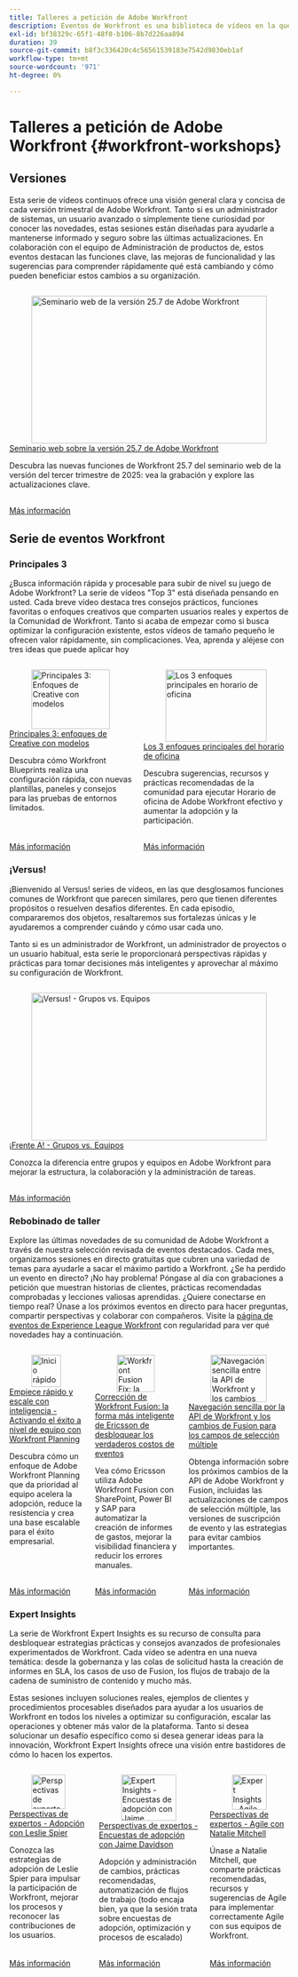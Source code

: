 ```yaml
---
title: Talleres a petición de Adobe Workfront
description: Eventos de Workfront es una biblioteca de vídeos en la que expertos y compañeros han compartido sus ideas y pensamientos sobre cómo utilizar Workfront para mejorar el trabajo que se realiza para sus organizaciones.
exl-id: bf38329c-65f1-48f0-b106-8b7d226aa894
duration: 39
source-git-commit: b8f3c336420c4c56561539183e7542d9830eb1af
workflow-type: tm+mt
source-wordcount: '971'
ht-degree: 0%

---
```


# Talleres a petición de Adobe Workfront {#workfront-workshops}

## Versiones

Esta serie de vídeos continuos ofrece una visión general clara y concisa de cada versión trimestral de Adobe Workfront. Tanto si es un administrador de sistemas, un usuario avanzado o simplemente tiene curiosidad por conocer las novedades, estas sesiones están diseñadas para ayudarle a mantenerse informado y seguro sobre las últimas actualizaciones. En colaboración con el equipo de Administración de productos de, estos eventos destacan las funciones clave, las mejoras de funcionalidad y las sugerencias para comprender rápidamente qué está cambiando y cómo pueden beneficiar estos cambios a su organización.

<!-- CARDS

* releases/25-7-release-webinar.md

-->
<!-- START CARDS HTML - DO NOT MODIFY BY HAND -->
<div class="columns">
    <div class="column is-half-tablet is-half-desktop is-one-third-widescreen" aria-label="Adobe Workfront 25.7 release webinar">
        <div class="card" style="height: 100%; display: flex; flex-direction: column; height: 100%;">
            <div class="card-image">
                <figure class="image x-is-16by9">
                    <a href="releases/25-7-release-webinar.md" title="Seminario web de la versión 25.7 de Adobe Workfront" target="_blank" rel="referrer">
                        <img class="is-bordered-r-small" src="https://video.tv.adobe.com/v/3464843/?format=jpeg&nocache=1756499239196" alt="Seminario web de la versión 25.7 de Adobe Workfront"
                             style="width: 100%; aspect-ratio: 16 / 9; object-fit: cover; overflow: hidden; display: block; margin: auto;">
                    </a>
                </figure>
            </div>
            <div class="card-content is-padded-small" style="display: flex; flex-direction: column; flex-grow: 1; justify-content: space-between;">
                <div class="top-card-content">
                    <p class="headline is-size-6 has-text-weight-bold">
                        <a href="releases/25-7-release-webinar.md" target="_blank" rel="referrer" title="Seminario web de la versión 25.7 de Adobe Workfront">Seminario web sobre la versión 25.7 de Adobe Workfront</a>
                    </p>
                    <p class="is-size-6">Descubra las nuevas funciones de Workfront 25.7 del seminario web de la versión del tercer trimestre de 2025: vea la grabación y explore las actualizaciones clave.</p>
                </div>
                <a href="releases/25-7-release-webinar.md" target="_blank" rel="referrer" class="spectrum-Button spectrum-Button--outline spectrum-Button--primary spectrum-Button--sizeM" style="align-self: flex-start; margin-top: 1rem;">
                    <span class="spectrum-Button-label has-no-wrap has-text-weight-bold">Más información</span>
                </a>
            </div>
        </div>
    </div>
</div>
<!-- END CARDS HTML - DO NOT MODIFY BY HAND -->

<!--
## Featured Events

Explore the latest from your Adobe Workfront community through our curated selection of featured events. Each month, we host free live sessions covering a variety of topics to help you get the most out of Workfront. Missed a live event? No problem! Catch up with on-demand recordings that showcase customer stories, proven best practices, and valuable lessons learned. Want to connect in real time? Join upcoming live events to ask questions, share insights, and collaborate with peers. Visit the Experience League Events page regularly to see what’s coming up next!
-->

## Serie de eventos Workfront

### Principales 3

¿Busca información rápida y procesable para subir de nivel su juego de Adobe Workfront? La serie de vídeos &quot;Top 3&quot; está diseñada pensando en usted. Cada breve vídeo destaca tres consejos prácticos, funciones favoritas o enfoques creativos que comparten usuarios reales y expertos de la Comunidad de Workfront. Tanto si acaba de empezar como si busca optimizar la configuración existente, estos vídeos de tamaño pequeño le ofrecen valor rápidamente, sin complicaciones. Vea, aprenda y aléjese con tres ideas que puede aplicar hoy

<!-- CARDS

* top3/blueprints.md
* top3/office-hours.md

-->
<!-- START CARDS HTML - DO NOT MODIFY BY HAND -->
<div class="columns">
    <div class="column is-half-tablet is-half-desktop is-one-third-widescreen" aria-label="Top 3 – Creative Approaches with Blueprints">
        <div class="card" style="height: 100%; display: flex; flex-direction: column; height: 100%;">
            <div class="card-image">
                <figure class="image x-is-16by9">
                    <a href="top3/blueprints.md" title="Principales 3: Enfoques de Creative con modelos" target="_blank" rel="referrer">
                        <img class="is-bordered-r-small" src="https://video.tv.adobe.com/v/3465313/?format=jpeg&nocache=1756499239717&captions=spa" alt="Principales 3: Enfoques de Creative con modelos"
                             style="width: 100%; aspect-ratio: 16 / 9; object-fit: cover; overflow: hidden; display: block; margin: auto;">
                    </a>
                </figure>
            </div>
            <div class="card-content is-padded-small" style="display: flex; flex-direction: column; flex-grow: 1; justify-content: space-between;">
                <div class="top-card-content">
                    <p class="headline is-size-6 has-text-weight-bold">
                        <a href="top3/blueprints.md" target="_blank" rel="referrer" title="Principales 3: Enfoques de Creative con modelos">Principales 3: enfoques de Creative con modelos</a>
                    </p>
                    <p class="is-size-6">Descubra cómo Workfront Blueprints realiza una configuración rápida, con nuevas plantillas, paneles y consejos para las pruebas de entornos limitados.</p>
                </div>
                <a href="top3/blueprints.md" target="_blank" rel="referrer" class="spectrum-Button spectrum-Button--outline spectrum-Button--primary spectrum-Button--sizeM" style="align-self: flex-start; margin-top: 1rem;">
                    <span class="spectrum-Button-label has-no-wrap has-text-weight-bold">Más información</span>
                </a>
            </div>
        </div>
    </div>
    <div class="column is-half-tablet is-half-desktop is-one-third-widescreen" aria-label="Top 3 Approaches to Office Hours">
        <div class="card" style="height: 100%; display: flex; flex-direction: column; height: 100%;">
            <div class="card-image">
                <figure class="image x-is-16by9">
                    <a href="top3/office-hours.md" title="Los 3 enfoques principales en horario de oficina" target="_blank" rel="referrer">
                        <img class="is-bordered-r-small" src="https://video.tv.adobe.com/v/3470145/?format=jpeg&nocache=1756499239703&captions=spa" alt="Los 3 enfoques principales en horario de oficina"
                             style="width: 100%; aspect-ratio: 16 / 9; object-fit: cover; overflow: hidden; display: block; margin: auto;">
                    </a>
                </figure>
            </div>
            <div class="card-content is-padded-small" style="display: flex; flex-direction: column; flex-grow: 1; justify-content: space-between;">
                <div class="top-card-content">
                    <p class="headline is-size-6 has-text-weight-bold">
                        <a href="top3/office-hours.md" target="_blank" rel="referrer" title="Los 3 enfoques principales en horario de oficina">Los 3 enfoques principales del horario de oficina</a>
                    </p>
                    <p class="is-size-6">Descubra sugerencias, recursos y prácticas recomendadas de la comunidad para ejecutar Horario de oficina de Adobe Workfront efectivo y aumentar la adopción y la participación.</p>
                </div>
                <a href="top3/office-hours.md" target="_blank" rel="referrer" class="spectrum-Button spectrum-Button--outline spectrum-Button--primary spectrum-Button--sizeM" style="align-self: flex-start; margin-top: 1rem;">
                    <span class="spectrum-Button-label has-no-wrap has-text-weight-bold">Más información</span>
                </a>
            </div>
        </div>
    </div>
</div>
<!-- END CARDS HTML - DO NOT MODIFY BY HAND -->


### ¡Versus!

¡Bienvenido al Versus! series de vídeos, en las que desglosamos funciones comunes de Workfront que parecen similares, pero que tienen diferentes propósitos o resuelven desafíos diferentes. En cada episodio, compararemos dos objetos, resaltaremos sus fortalezas únicas y le ayudaremos a comprender cuándo y cómo usar cada uno.

Tanto si es un administrador de Workfront, un administrador de proyectos o un usuario habitual, esta serie le proporcionará perspectivas rápidas y prácticas para tomar decisiones más inteligentes y aprovechar al máximo su configuración de Workfront.

<!-- CARDS

* versus/groups-vs-teams.md

-->
<!-- START CARDS HTML - DO NOT MODIFY BY HAND -->
<div class="columns">
    <div class="column is-half-tablet is-half-desktop is-one-third-widescreen" aria-label="Versus! – Groups vs. Teams">
        <div class="card" style="height: 100%; display: flex; flex-direction: column; height: 100%;">
            <div class="card-image">
                <figure class="image x-is-16by9">
                    <a href="versus/groups-vs-teams.md" title="¡Versus! - Grupos vs. Equipos" target="_blank" rel="referrer">
                        <img class="is-bordered-r-small" src="https://video.tv.adobe.com/v/3467356/?format=jpeg&nocache=1756499240185&captions=spa" alt="¡Versus! - Grupos vs. Equipos"
                             style="width: 100%; aspect-ratio: 16 / 9; object-fit: cover; overflow: hidden; display: block; margin: auto;">
                    </a>
                </figure>
            </div>
            <div class="card-content is-padded-small" style="display: flex; flex-direction: column; flex-grow: 1; justify-content: space-between;">
                <div class="top-card-content">
                    <p class="headline is-size-6 has-text-weight-bold">
                        <a href="versus/groups-vs-teams.md" target="_blank" rel="referrer" title="¡Versus! - Grupos vs. Equipos">¡Frente A! - Grupos vs. Equipos</a>
                    </p>
                    <p class="is-size-6">Conozca la diferencia entre grupos y equipos en Adobe Workfront para mejorar la estructura, la colaboración y la administración de tareas.</p>
                </div>
                <a href="versus/groups-vs-teams.md" target="_blank" rel="referrer" class="spectrum-Button spectrum-Button--outline spectrum-Button--primary spectrum-Button--sizeM" style="align-self: flex-start; margin-top: 1rem;">
                    <span class="spectrum-Button-label has-no-wrap has-text-weight-bold">Más información</span>
                </a>
            </div>
        </div>
    </div>
</div>
<!-- END CARDS HTML - DO NOT MODIFY BY HAND -->

### Rebobinado de taller

Explore las últimas novedades de su comunidad de Adobe Workfront a través de nuestra selección revisada de eventos destacados. Cada mes, organizamos sesiones en directo gratuitas que cubren una variedad de temas para ayudarle a sacar el máximo partido a Workfront. ¿Se ha perdido un evento en directo? ¡No hay problema! Póngase al día con grabaciones a petición que muestran historias de clientes, prácticas recomendadas comprobadas y lecciones valiosas aprendidas. ¿Quiere conectarse en tiempo real? Únase a los próximos eventos en directo para hacer preguntas, compartir perspectivas y colaborar con compañeros. Visite la [página de eventos de Experience League Workfront](../workfront/overview.md) con regularidad para ver qué novedades hay a continuación.

<!-- CARDS 

* workshop-rewind/planning/team-success-workfront-planning.md
* workshop-rewind/integrations/event-costs.md
* workshop-rewind/integrations/mulit-select-fields.md
 
-->
<!-- START CARDS HTML - DO NOT MODIFY BY HAND -->
<div class="columns">
    <div class="column is-half-tablet is-half-desktop is-one-third-widescreen" aria-label="Start Fast, Scale Smart - Activating Team-Level Success with Workfront Planning">
        <div class="card" style="height: 100%; display: flex; flex-direction: column; height: 100%;">
            <div class="card-image">
                <figure class="image x-is-16by9">
                    <a href="workshop-rewind/planning/team-success-workfront-planning.md" title="Inicio rápido y escalado inteligente: Activación del éxito a nivel de equipo con Workfront Planning" target="_blank" rel="referrer">
                        <img class="is-bordered-r-small" src="https://video.tv.adobe.com/v/3469964/?format=jpeg&nocache=1756499240524" alt="Inicio rápido y escalado inteligente: Activación del éxito a nivel de equipo con Workfront Planning"
                             style="width: 100%; aspect-ratio: 16 / 9; object-fit: cover; overflow: hidden; display: block; margin: auto;">
                    </a>
                </figure>
            </div>
            <div class="card-content is-padded-small" style="display: flex; flex-direction: column; flex-grow: 1; justify-content: space-between;">
                <div class="top-card-content">
                    <p class="headline is-size-6 has-text-weight-bold">
                        <a href="workshop-rewind/planning/team-success-workfront-planning.md" target="_blank" rel="referrer" title="Inicio rápido y escalado inteligente: Activación del éxito a nivel de equipo con Workfront Planning">Empiece rápido y escale con inteligencia - Activando el éxito a nivel de equipo con Workfront Planning</a>
                    </p>
                    <p class="is-size-6">Descubra cómo un enfoque de Adobe Workfront Planning que da prioridad al equipo acelera la adopción, reduce la resistencia y crea una base escalable para el éxito empresarial.</p>
                </div>
                <a href="workshop-rewind/planning/team-success-workfront-planning.md" target="_blank" rel="referrer" class="spectrum-Button spectrum-Button--outline spectrum-Button--primary spectrum-Button--sizeM" style="align-self: flex-start; margin-top: 1rem;">
                    <span class="spectrum-Button-label has-no-wrap has-text-weight-bold">Más información</span>
                </a>
            </div>
        </div>
    </div>
    <div class="column is-half-tablet is-half-desktop is-one-third-widescreen" aria-label="The Workfront Fusion Fix - Ericsson’s Smarter Way to Unlocking True Event Costs">
        <div class="card" style="height: 100%; display: flex; flex-direction: column; height: 100%;">
            <div class="card-image">
                <figure class="image x-is-16by9">
                    <a href="workshop-rewind/integrations/event-costs.md" title="Workfront Fusion Fix: la forma más inteligente de Ericsson de desbloquear los verdaderos costes de eventos" target="_blank" rel="referrer">
                        <img class="is-bordered-r-small" src="https://video.tv.adobe.com/v/3469977/?format=jpeg&nocache=1756499240508" alt="Workfront Fusion Fix: la forma más inteligente de Ericsson de desbloquear los verdaderos costes de eventos"
                             style="width: 100%; aspect-ratio: 16 / 9; object-fit: cover; overflow: hidden; display: block; margin: auto;">
                    </a>
                </figure>
            </div>
            <div class="card-content is-padded-small" style="display: flex; flex-direction: column; flex-grow: 1; justify-content: space-between;">
                <div class="top-card-content">
                    <p class="headline is-size-6 has-text-weight-bold">
                        <a href="workshop-rewind/integrations/event-costs.md" target="_blank" rel="referrer" title="Workfront Fusion Fix: la forma más inteligente de Ericsson de desbloquear los verdaderos costes de eventos">Corrección de Workfront Fusion: la forma más inteligente de Ericsson de desbloquear los verdaderos costos de eventos</a>
                    </p>
                    <p class="is-size-6">Vea cómo Ericsson utiliza Adobe Workfront Fusion con SharePoint, Power BI y SAP para automatizar la creación de informes de gastos, mejorar la visibilidad financiera y reducir los errores manuales.</p>
                </div>
                <a href="workshop-rewind/integrations/event-costs.md" target="_blank" rel="referrer" class="spectrum-Button spectrum-Button--outline spectrum-Button--primary spectrum-Button--sizeM" style="align-self: flex-start; margin-top: 1rem;">
                    <span class="spectrum-Button-label has-no-wrap has-text-weight-bold">Más información</span>
                </a>
            </div>
        </div>
    </div>
    <div class="column is-half-tablet is-half-desktop is-one-third-widescreen" aria-label="Navigating the Workfront API and Fusion Changes for Multi-Select Fields with Ease">
        <div class="card" style="height: 100%; display: flex; flex-direction: column; height: 100%;">
            <div class="card-image">
                <figure class="image x-is-16by9">
                    <a href="workshop-rewind/integrations/mulit-select-fields.md" title="Navegación sencilla entre la API de Workfront y los cambios de Fusion para los campos de selección múltiple" target="_blank" rel="referrer">
                        <img class="is-bordered-r-small" src="https://video.tv.adobe.com/v/3469978/?format=jpeg&nocache=1756499240537" alt="Navegación sencilla entre la API de Workfront y los cambios de Fusion para los campos de selección múltiple"
                             style="width: 100%; aspect-ratio: 16 / 9; object-fit: cover; overflow: hidden; display: block; margin: auto;">
                    </a>
                </figure>
            </div>
            <div class="card-content is-padded-small" style="display: flex; flex-direction: column; flex-grow: 1; justify-content: space-between;">
                <div class="top-card-content">
                    <p class="headline is-size-6 has-text-weight-bold">
                        <a href="workshop-rewind/integrations/mulit-select-fields.md" target="_blank" rel="referrer" title="Navegación sencilla entre la API de Workfront y los cambios de Fusion para los campos de selección múltiple">Navegación sencilla por la API de Workfront y los cambios de Fusion para los campos de selección múltiple</a>
                    </p>
                    <p class="is-size-6">Obtenga información sobre los próximos cambios de la API de Adobe Workfront y Fusion, incluidas las actualizaciones de campos de selección múltiple, las versiones de suscripción de evento y las estrategias para evitar cambios importantes.</p>
                </div>
                <a href="workshop-rewind/integrations/mulit-select-fields.md" target="_blank" rel="referrer" class="spectrum-Button spectrum-Button--outline spectrum-Button--primary spectrum-Button--sizeM" style="align-self: flex-start; margin-top: 1rem;">
                    <span class="spectrum-Button-label has-no-wrap has-text-weight-bold">Más información</span>
                </a>
            </div>
        </div>
    </div>
</div>
<!-- END CARDS HTML - DO NOT MODIFY BY HAND -->

### Expert Insights

La serie de Workfront Expert Insights es su recurso de consulta para desbloquear estrategias prácticas y consejos avanzados de profesionales experimentados de Workfront. Cada vídeo se adentra en una nueva temática: desde la gobernanza y las colas de solicitud hasta la creación de informes en SLA, los casos de uso de Fusion, los flujos de trabajo de la cadena de suministro de contenido y mucho más.

Estas sesiones incluyen soluciones reales, ejemplos de clientes y procedimientos procesables diseñados para ayudar a los usuarios de Workfront en todos los niveles a optimizar su configuración, escalar las operaciones y obtener más valor de la plataforma. Tanto si desea solucionar un desafío específico como si desea generar ideas para la innovación, Workfront Expert Insights ofrece una visión entre bastidores de cómo lo hacen los expertos.

<!-- CARDS 

* expert-insights/adoption.md
* expert-insights/adoption-surveys.md
* expert-insights/agile.md

-->
<!-- START CARDS HTML - DO NOT MODIFY BY HAND -->
<div class="columns">
    <div class="column is-half-tablet is-half-desktop is-one-third-widescreen" aria-label="Expert Insights - Adoption with Leslie Spier">
        <div class="card" style="height: 100%; display: flex; flex-direction: column; height: 100%;">
            <div class="card-image">
                <figure class="image x-is-16by9">
                    <a href="expert-insights/adoption.md" title="Perspectivas de expertos - Adopción con Leslie Spier" target="_blank" rel="referrer">
                        <img class="is-bordered-r-small" src="https://video.tv.adobe.com/v/3469930/?format=jpeg&nocache=1756499240950&captions=spa" alt="Perspectivas de expertos - Adopción con Leslie Spier"
                             style="width: 100%; aspect-ratio: 16 / 9; object-fit: cover; overflow: hidden; display: block; margin: auto;">
                    </a>
                </figure>
            </div>
            <div class="card-content is-padded-small" style="display: flex; flex-direction: column; flex-grow: 1; justify-content: space-between;">
                <div class="top-card-content">
                    <p class="headline is-size-6 has-text-weight-bold">
                        <a href="expert-insights/adoption.md" target="_blank" rel="referrer" title="Perspectivas de expertos - Adopción con Leslie Spier">Perspectivas de expertos - Adopción con Leslie Spier</a>
                    </p>
                    <p class="is-size-6">Conozca las estrategias de adopción de Leslie Spier para impulsar la participación de Workfront, mejorar los procesos y reconocer las contribuciones de los usuarios.</p>
                </div>
                <a href="expert-insights/adoption.md" target="_blank" rel="referrer" class="spectrum-Button spectrum-Button--outline spectrum-Button--primary spectrum-Button--sizeM" style="align-self: flex-start; margin-top: 1rem;">
                    <span class="spectrum-Button-label has-no-wrap has-text-weight-bold">Más información</span>
                </a>
            </div>
        </div>
    </div>
    <div class="column is-half-tablet is-half-desktop is-one-third-widescreen" aria-label="Expert Insights – Adoption Surveys with Jaime Davidson">
        <div class="card" style="height: 100%; display: flex; flex-direction: column; height: 100%;">
            <div class="card-image">
                <figure class="image x-is-16by9">
                    <a href="expert-insights/adoption-surveys.md" title="Expert Insights - Encuestas de adopción con Jaime Davidson" target="_blank" rel="referrer">
                        <img class="is-bordered-r-small" src="https://video.tv.adobe.com/v/3469953/?format=jpeg&nocache=1756499240919&captions=spa" alt="Expert Insights - Encuestas de adopción con Jaime Davidson"
                             style="width: 100%; aspect-ratio: 16 / 9; object-fit: cover; overflow: hidden; display: block; margin: auto;">
                    </a>
                </figure>
            </div>
            <div class="card-content is-padded-small" style="display: flex; flex-direction: column; flex-grow: 1; justify-content: space-between;">
                <div class="top-card-content">
                    <p class="headline is-size-6 has-text-weight-bold">
                        <a href="expert-insights/adoption-surveys.md" target="_blank" rel="referrer" title="Expert Insights - Encuestas de adopción con Jaime Davidson">Perspectivas de expertos - Encuestas de adopción con Jaime Davidson</a>
                    </p>
                    <p class="is-size-6">Adopción y administración de cambios, prácticas recomendadas, automatización de flujos de trabajo (todo encaja bien, ya que la sesión trata sobre encuestas de adopción, optimización y procesos de escalado)</p>
                </div>
                <a href="expert-insights/adoption-surveys.md" target="_blank" rel="referrer" class="spectrum-Button spectrum-Button--outline spectrum-Button--primary spectrum-Button--sizeM" style="align-self: flex-start; margin-top: 1rem;">
                    <span class="spectrum-Button-label has-no-wrap has-text-weight-bold">Más información</span>
                </a>
            </div>
        </div>
    </div>
    <div class="column is-half-tablet is-half-desktop is-one-third-widescreen" aria-label="Expert Insights - Agile with Natalie Mitchell">
        <div class="card" style="height: 100%; display: flex; flex-direction: column; height: 100%;">
            <div class="card-image">
                <figure class="image x-is-16by9">
                    <a href="expert-insights/agile.md" title="Expert Insights - Agile con Natalie Mitchell" target="_blank" rel="referrer">
                        <img class="is-bordered-r-small" src="https://video.tv.adobe.com/v/3469919/?format=jpeg&nocache=1756499240935&captions=spa" alt="Expert Insights - Agile con Natalie Mitchell"
                             style="width: 100%; aspect-ratio: 16 / 9; object-fit: cover; overflow: hidden; display: block; margin: auto;">
                    </a>
                </figure>
            </div>
            <div class="card-content is-padded-small" style="display: flex; flex-direction: column; flex-grow: 1; justify-content: space-between;">
                <div class="top-card-content">
                    <p class="headline is-size-6 has-text-weight-bold">
                        <a href="expert-insights/agile.md" target="_blank" rel="referrer" title="Expert Insights - Agile con Natalie Mitchell">Perspectivas de expertos - Agile con Natalie Mitchell</a>
                    </p>
                    <p class="is-size-6">Únase a Natalie Mitchell, que comparte prácticas recomendadas, recursos y sugerencias de Agile para implementar correctamente Agile con sus equipos de Workfront.</p>
                </div>
                <a href="expert-insights/agile.md" target="_blank" rel="referrer" class="spectrum-Button spectrum-Button--outline spectrum-Button--primary spectrum-Button--sizeM" style="align-self: flex-start; margin-top: 1rem;">
                    <span class="spectrum-Button-label has-no-wrap has-text-weight-bold">Más información</span>
                </a>
            </div>
        </div>
    </div>
</div>
<!-- END CARDS HTML - DO NOT MODIFY BY HAND -->
